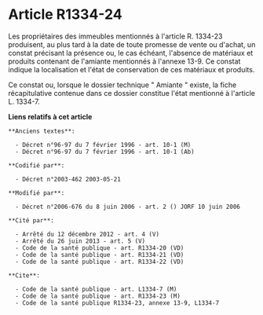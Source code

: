 # Article R1334-24

Les propriétaires des immeubles mentionnés à l'article R. 1334-23 produisent, au plus tard à la date de toute promesse de
vente ou d'achat, un constat précisant la présence ou, le cas échéant, l'absence de matériaux et produits contenant de
l'amiante mentionnés à l'annexe 13-9. Ce constat indique la localisation et l'état de conservation de ces matériaux et
produits.

Ce constat ou, lorsque le dossier technique " Amiante " existe, la fiche récapitulative contenue dans ce dossier constitue
l'état mentionné à l'article L. 1334-7.

**Liens relatifs à cet article**

	**Anciens textes**:

	  - Décret n°96-97 du 7 février 1996 - art. 10-1 (M)
	  - Décret n°96-97 du 7 février 1996 - art. 10-1 (Ab)

	**Codifié par**:

	  - Décret n°2003-462 2003-05-21

	**Modifié par**:

	  - Décret n°2006-676 du 8 juin 2006 - art. 2 () JORF 10 juin 2006

	**Cité par**:

	  - Arrêté du 12 décembre 2012 - art. 4 (V)
	  - Arrêté du 26 juin 2013 - art. 5 (V)
	  - Code de la santé publique - art. R1334-20 (VD)
	  - Code de la santé publique - art. R1334-21 (VD)
	  - Code de la santé publique - art. R1334-22 (VD)

	**Cite**:

	  - Code de la santé publique - art. L1334-7 (M)
	  - Code de la santé publique - art. R1334-23 (M)
	  - Code de la santé publique R1334-23, annexe 13-9, L1334-7
